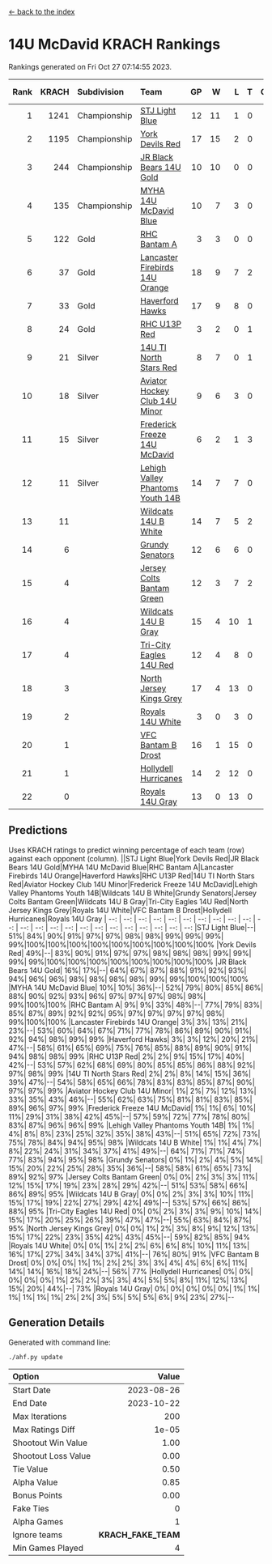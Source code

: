 [<- back to the index](readme.md)
# 14U McDavid KRACH Rankings
Rankings generated on Fri Oct 27 07:14:55 2023.

Rank|KRACH|Subdivision|Team|GP|W|L|T|OTW|OTL|SoS|Exp Wins|Win Diff
---:|---:|:---|:---|---:|---:|---:|---:|---:|---:|---:|---:|---:
1|1241|Championship|[STJ Light Blue](https://gamesheetstats.com/seasons/3659/teams/140639/schedule)|12|11|1|0|0|0|201|11.8|-0.0
2|1195|Championship|[York Devils Red](https://gamesheetstats.com/seasons/3659/teams/140644/schedule)|17|15|2|0|0|0|530|15.8|-0.0
3|244|Championship|[JR Black Bears 14U Gold](https://gamesheetstats.com/seasons/3659/teams/140633/schedule)|10|10|0|0|0|0|3|10.9|0.0
4|135|Championship|[MYHA 14U McDavid Blue](https://gamesheetstats.com/seasons/3659/teams/140636/schedule)|10|7|3|0|0|0|238|7.8|-0.0
5|122|Gold|[RHC Bantam A](https://gamesheetstats.com/seasons/3659/teams/140618/schedule)|3|3|0|0|0|0|5|3.9|0.0
6|37|Gold|[Lancaster Firebirds 14U Orange](https://gamesheetstats.com/seasons/3659/teams/140634/schedule)|18|9|7|2|0|0|286|10.9|0.0
7|33|Gold|[Haverford Hawks](https://gamesheetstats.com/seasons/3659/teams/140630/schedule)|17|9|8|0|0|0|301|9.9|0.0
8|24|Gold|[RHC U13P Red](https://gamesheetstats.com/seasons/3659/teams/140619/schedule)|3|2|0|1|0|0|5|3.4|0.0
9|21|Silver|[14U TI North Stars Red](https://gamesheetstats.com/seasons/3659/teams/140626/schedule)|8|7|0|1|0|0|2|8.4|0.0
10|18|Silver|[Aviator Hockey Club 14U Minor](https://gamesheetstats.com/seasons/3659/teams/140627/schedule)|9|6|3|0|0|0|39|6.9|0.0
11|15|Silver|[Frederick Freeze 14U McDavid](https://gamesheetstats.com/seasons/3659/teams/140628/schedule)|6|2|1|3|0|0|17|4.4|0.0
12|11|Silver|[Lehigh Valley Phantoms Youth 14B](https://gamesheetstats.com/seasons/3659/teams/140635/schedule)|14|7|7|0|1|1|181|7.9|0.0
13|11||[Wildcats 14U B White](https://gamesheetstats.com/seasons/3659/teams/140643/schedule)|14|7|5|2|1|1|95|8.9|0.0
14|6||[Grundy Senators](https://gamesheetstats.com/seasons/3659/teams/140629/schedule)|12|6|6|0|0|0|45|6.9|0.0
15|4||[Jersey Colts Bantam Green](https://gamesheetstats.com/seasons/3659/teams/140632/schedule)|12|3|7|2|0|0|105|4.9|0.0
16|4||[Wildcats 14U B Gray](https://gamesheetstats.com/seasons/3659/teams/140642/schedule)|15|4|10|1|0|0|105|5.4|0.0
17|4||[Tri-City Eagles 14U Red](https://gamesheetstats.com/seasons/3659/teams/140640/schedule)|12|4|8|0|1|0|288|4.9|0.0
18|3||[North Jersey Kings Grey](https://gamesheetstats.com/seasons/3659/teams/140637/schedule)|17|4|13|0|1|0|31|4.9|0.0
19|2||[Royals 14U White](https://gamesheetstats.com/seasons/3659/teams/140620/schedule)|3|0|3|0|0|1|601|0.9|0.0
20|1||[VFC Bantam B Drost](https://gamesheetstats.com/seasons/3659/teams/140641/schedule)|16|1|15|0|0|1|266|1.9|0.0
21|1||[Hollydell Hurricanes](https://gamesheetstats.com/seasons/3659/teams/140631/schedule)|14|2|12|0|0|0|90|2.9|0.0
22|0||[Royals 14U Gray](https://gamesheetstats.com/seasons/3659/teams/140638/schedule)|13|0|13|0|0|0|63|0.9|0.0

## Predictions
Uses KRACH ratings to predict winning percentage of each team (row) against each opponent (column).
||STJ Light Blue|York Devils Red|JR Black Bears 14U Gold|MYHA 14U McDavid Blue|RHC Bantam A|Lancaster Firebirds 14U Orange|Haverford Hawks|RHC U13P Red|14U TI North Stars Red|Aviator Hockey Club 14U Minor|Frederick Freeze 14U McDavid|Lehigh Valley Phantoms Youth 14B|Wildcats 14U B White|Grundy Senators|Jersey Colts Bantam Green|Wildcats 14U B Gray|Tri-City Eagles 14U Red|North Jersey Kings Grey|Royals 14U White|VFC Bantam B Drost|Hollydell Hurricanes|Royals 14U Gray
| --: | --: | --: | --: | --: | --: | --: | --: | --: | --: | --: | --: | --: | --: | --: | --: | --: | --: | --: | --: | --: | --: | --: 
|STJ Light Blue|--| 51%| 84%| 90%| 91%| 97%| 97%| 98%| 98%| 99%| 99%| 99%| 99%|100%|100%|100%|100%|100%|100%|100%|100%|100%
|York Devils Red| 49%|--| 83%| 90%| 91%| 97%| 97%| 98%| 98%| 98%| 99%| 99%| 99%| 99%|100%|100%|100%|100%|100%|100%|100%|100%
|JR Black Bears 14U Gold| 16%| 17%|--| 64%| 67%| 87%| 88%| 91%| 92%| 93%| 94%| 96%| 96%| 98%| 98%| 98%| 98%| 99%| 99%|100%|100%|100%
|MYHA 14U McDavid Blue| 10%| 10%| 36%|--| 52%| 79%| 80%| 85%| 86%| 88%| 90%| 92%| 93%| 96%| 97%| 97%| 97%| 98%| 98%| 99%|100%|100%
|RHC Bantam A|  9%|  9%| 33%| 48%|--| 77%| 79%| 83%| 85%| 87%| 89%| 92%| 92%| 95%| 97%| 97%| 97%| 97%| 98%| 99%|100%|100%
|Lancaster Firebirds 14U Orange|  3%|  3%| 13%| 21%| 23%|--| 53%| 60%| 64%| 67%| 71%| 77%| 78%| 86%| 89%| 90%| 91%| 92%| 94%| 98%| 99%| 99%
|Haverford Hawks|  3%|  3%| 12%| 20%| 21%| 47%|--| 58%| 61%| 65%| 69%| 75%| 76%| 85%| 88%| 89%| 90%| 91%| 94%| 98%| 98%| 99%
|RHC U13P Red|  2%|  2%|  9%| 15%| 17%| 40%| 42%|--| 53%| 57%| 62%| 68%| 69%| 80%| 85%| 85%| 86%| 88%| 92%| 97%| 98%| 99%
|14U TI North Stars Red|  2%|  2%|  8%| 14%| 15%| 36%| 39%| 47%|--| 54%| 58%| 65%| 66%| 78%| 83%| 83%| 85%| 87%| 90%| 97%| 97%| 99%
|Aviator Hockey Club 14U Minor|  1%|  2%|  7%| 12%| 13%| 33%| 35%| 43%| 46%|--| 55%| 62%| 63%| 75%| 81%| 81%| 83%| 85%| 89%| 96%| 97%| 99%
|Frederick Freeze 14U McDavid|  1%|  1%|  6%| 10%| 11%| 29%| 31%| 38%| 42%| 45%|--| 57%| 59%| 72%| 77%| 78%| 80%| 83%| 87%| 96%| 96%| 99%
|Lehigh Valley Phantoms Youth 14B|  1%|  1%|  4%|  8%|  8%| 23%| 25%| 32%| 35%| 38%| 43%|--| 51%| 65%| 72%| 73%| 75%| 78%| 84%| 94%| 95%| 98%
|Wildcats 14U B White|  1%|  1%|  4%|  7%|  8%| 22%| 24%| 31%| 34%| 37%| 41%| 49%|--| 64%| 71%| 71%| 74%| 77%| 83%| 94%| 95%| 98%
|Grundy Senators|  0%|  1%|  2%|  4%|  5%| 14%| 15%| 20%| 22%| 25%| 28%| 35%| 36%|--| 58%| 58%| 61%| 65%| 73%| 89%| 92%| 97%
|Jersey Colts Bantam Green|  0%|  0%|  2%|  3%|  3%| 11%| 12%| 15%| 17%| 19%| 23%| 28%| 29%| 42%|--| 51%| 53%| 58%| 66%| 86%| 89%| 95%
|Wildcats 14U B Gray|  0%|  0%|  2%|  3%|  3%| 10%| 11%| 15%| 17%| 19%| 22%| 27%| 29%| 42%| 49%|--| 53%| 57%| 66%| 86%| 88%| 95%
|Tri-City Eagles 14U Red|  0%|  0%|  2%|  3%|  3%|  9%| 10%| 14%| 15%| 17%| 20%| 25%| 26%| 39%| 47%| 47%|--| 55%| 63%| 84%| 87%| 95%
|North Jersey Kings Grey|  0%|  0%|  1%|  2%|  3%|  8%|  9%| 12%| 13%| 15%| 17%| 22%| 23%| 35%| 42%| 43%| 45%|--| 59%| 82%| 85%| 94%
|Royals 14U White|  0%|  0%|  1%|  2%|  2%|  6%|  6%|  8%| 10%| 11%| 13%| 16%| 17%| 27%| 34%| 34%| 37%| 41%|--| 76%| 80%| 91%
|VFC Bantam B Drost|  0%|  0%|  0%|  1%|  1%|  2%|  2%|  3%|  3%|  4%|  4%|  6%|  6%| 11%| 14%| 14%| 16%| 18%| 24%|--| 56%| 77%
|Hollydell Hurricanes|  0%|  0%|  0%|  0%|  0%|  1%|  2%|  2%|  3%|  3%|  4%|  5%|  5%|  8%| 11%| 12%| 13%| 15%| 20%| 44%|--| 73%
|Royals 14U Gray|  0%|  0%|  0%|  0%|  0%|  1%|  1%|  1%|  1%|  1%|  1%|  2%|  2%|  3%|  5%|  5%|  5%|  6%|  9%| 23%| 27%|--

## Generation Details

Generated with command line:
```
./ahf.py update
```

| Option | Value |
| :----- | ----: |
| Start Date | 2023-08-26 |
| End Date | 2023-10-22 |
| Max Iterations | 200 |
| Max Ratings Diff | 1e-05 |
| Shootout Win Value | 1.00 |
| Shootout Loss Value | 0.00 |
| Tie Value | 0.50 |
| Alpha Value | 0.85 |
| Bonus Points | 0.00 |
| Fake Ties | 0 |
| Alpha Games | 1 |
| Ignore teams | __KRACH_FAKE_TEAM__ |
| Min Games Played | 4 |

